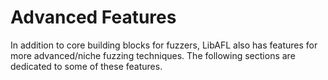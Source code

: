 # Advanced Features

In addition to core building blocks for fuzzers, LibAFL also has features for more advanced/niche fuzzing techniques.
The following sections are dedicated to some of these features.
